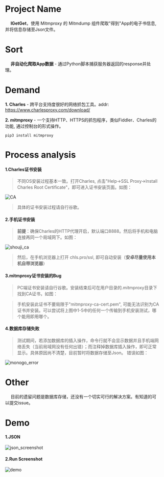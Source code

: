 # Project Name
&emsp; **IGetGet**，使用 Mitmproxy 的 Mitmdump 组件爬取"得到"App的电子书信息,并将信息存储至Json文件。

# Sort
&emsp; **非自动化爬取App数据** - 通过Python脚本捕获服务器返回的response并处理。

# Demand
**1. Charles** - 跨平台支持度很好的网络抓包工具。addr: https://www.charlesproxy.com/download/

**2. mitmproxy** - 一个支持HTTP、HTTPS的抓包程序，类似Fiddler、Charles的功能, 通过控制台的形式操作。
```
pip3 install mitmproxy
```

# Process analysis
#### 1.Charles证书安装
> 不同OS安装过程基本一致。打开Charles, 点击"Help->SSL Proxy->Install Charles Root Certificate"，即可进入证书安装页面。如图：    

![CA](https://github.com/Northxw/Python3_WebSpider/blob/master/07-IGetGet/utils/charles%E5%AE%89%E8%A3%85%E8%AF%81%E4%B9%A6%E9%A1%B5%E9%9D%A2.png)

> 具体的证书安装过程请自行谷歌。

#### 2.手机证书安装
> **前提**：确保Charles的HTTP代理开启，默认端口8888。然后将手机和电脑连接再同一个局域网下。如图：

![shouji_ca](https://github.com/Northxw/Python3_WebSpider/blob/master/07-IGetGet/utils/%E6%89%8B%E6%9C%BA%E8%AF%81%E4%B9%A6%E5%AE%89%E8%A3%85.png)

> 然后，在手机浏览器上打开 chls.pro/ssl,  即可自动安装（**安卓尽量使用本机自带浏览器**）

#### 3.mitmproxy证书安装的Bug
> PC端证书安装请自行谷歌。安装结束后可在用户目录的.mitmproxy目录下找到CA证书，如图：



> 手机安装此证书不要局限于"mitmproxy-ca-cert.pem", 可能无法识别为CA证书并安装。可以尝试将上图中1-5中的任何一个传输到手机安装测试，哪个能用即用哪个。

#### 4.数据库存储失败
> 测试期间，若添加数据库的插入操作，命令行就不会显示数据并且手机端网络丢失（当前局域网没有任何出错）；而注释掉数据库插入操作，即可正常显示。具体原因尚不清楚，目前暂时将数据存储至Json。 错误如图：

![monogo_error](https://github.com/Northxw/Python3_WebSpider/blob/master/07-IGetGet/utils/app_error.jpg)

# Other
&emsp; 目前的遗留问题是数据库存储，还没有一个切实可行的解决方案。有知道的可以提交issue。

# Demo
#### 1.JSON
![json_screenshot](https://github.com/Northxw/Python3_WebSpider/blob/master/07-IGetGet/utils/result_json.png)

#### 2.Run Screenshot
![demo](https://github.com/Northxw/Python3_WebSpider/blob/master/07-IGetGet/utils/demo.gif)
